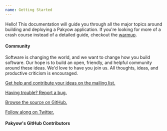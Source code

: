 ```yaml
---
name: Getting Started
---
```


Hello! This documentation will guide you through all the major topics around building and deploying a Pakyow application. If you're looking for more of a crash course instead of a detailed guide, checkout the [warmup](http://pakyow.com/warmup).

#### Community

Software is changing the world, and we want to change how you build software. Our hope is to build an open, friendly, and helpful community around these ideas. We'd love to have you join us. All thoughts, ideas, and productive criticism is encouraged.


[Get help and contribute your ideas on the mailing list.](http://groups.google.com/group/pakyow)
    
[Having trouble? Report a bug.](http://github.com/metabahn/pakyow/issues)

[Browse the source on GitHub.](http://github.com/metabahn/pakyow)

[Follow along on Twitter.](http://twitter.com/pakyow)

#### Pakyow's GitHub Contributors
<div class="contributor-blocks" data-ui="contributor-blocks" data-config="owner:metabahn, repo:pakyow">